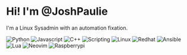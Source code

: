 # Hi! I'm @JoshPaulie
I'm a Linux Sysadmin with an automation fixation.

![Python](https://img.shields.io/badge/Python-24273a?logo=Python&logoColor=cad3f5&style=for-the-badge) ![Javascript](https://img.shields.io/badge/Javascript-24273a?logo=Javascript&logoColor=cad3f5&style=for-the-badge) ![C++](https://img.shields.io/badge/C++-24273a?logo=C%2B%2B&logoColor=cad3f5&style=for-the-badge) ![Scripting](https://img.shields.io/badge/Bash-24273a?logo=GNUBash&logoColor=cad3f5&style=for-the-badge) ![Linux](https://img.shields.io/badge/Linux-24273a?logo=Linux&logoColor=cad3f5&style=for-the-badge) ![Redhat](https://img.shields.io/badge/Redhat-24273a?logo=Redhat&logoColor=cad3f5&style=for-the-badge) ![Ansible](https://img.shields.io/badge/Ansible-24273a?logo=Ansible&logoColor=cad3f5&style=for-the-badge) ![Lua](https://img.shields.io/badge/Lua-24273a?logo=Lua&logoColor=cad3f5&style=for-the-badge) ![Neovim](https://img.shields.io/badge/Neovim-24273a?logo=Neovim&logoColor=cad3f5&style=for-the-badge) ![Raspberrypi](https://img.shields.io/badge/Raspberrypi-24273a?logo=Raspberrypi&logoColor=cad3f5&style=for-the-badge)

